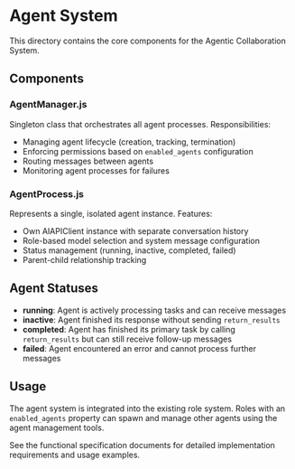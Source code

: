 # Agent System

This directory contains the core components for the Agentic Collaboration System.

## Components

### AgentManager.js

Singleton class that orchestrates all agent processes. Responsibilities:

- Managing agent lifecycle (creation, tracking, termination)
- Enforcing permissions based on `enabled_agents` configuration
- Routing messages between agents
- Monitoring agent processes for failures

### AgentProcess.js

Represents a single, isolated agent instance. Features:

- Own AIAPIClient instance with separate conversation history
- Role-based model selection and system message configuration
- Status management (running, inactive, completed, failed)
- Parent-child relationship tracking

## Agent Statuses

- **running**: Agent is actively processing tasks and can receive messages
- **inactive**: Agent finished its response without sending `return_results`
- **completed**: Agent has finished its primary task by calling `return_results` but can still receive follow-up messages
- **failed**: Agent encountered an error and cannot process further messages

## Usage

The agent system is integrated into the existing role system. Roles with an `enabled_agents` property can spawn and manage other agents using the agent management tools.

See the functional specification documents for detailed implementation requirements and usage examples.
